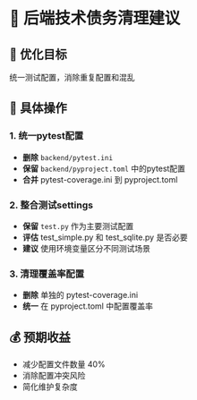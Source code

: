 # 🧹 后端技术债务清理建议

## 🎯 优化目标

统一测试配置，消除重复配置和混乱

## 📝 具体操作

### 1. 统一pytest配置

- **删除** `backend/pytest.ini`
- **保留** `backend/pyproject.toml` 中的pytest配置
- **合并** pytest-coverage.ini 到 pyproject.toml

### 2. 整合测试settings

- **保留** `test.py` 作为主要测试配置
- **评估** test_simple.py 和 test_sqlite.py 是否必要
- **建议** 使用环境变量区分不同测试场景

### 3. 清理覆盖率配置

- **删除** 单独的 pytest-coverage.ini
- **统一** 在 pyproject.toml 中配置覆盖率

## 💰 预期收益

- 减少配置文件数量 40%
- 消除配置冲突风险
- 简化维护复杂度
